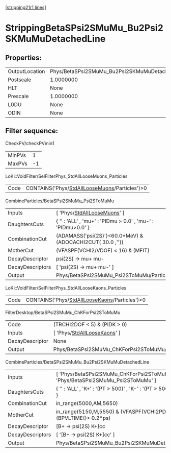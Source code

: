 [[stripping21r1 lines]](./stripping21r1-index)

# StrippingBetaSPsi2SMuMu_Bu2Psi2SKMuMuDetachedLine

## Properties:

|                |                                                         |
|----------------|---------------------------------------------------------|
| OutputLocation | Phys/BetaSPsi2SMuMu_Bu2Psi2SKMuMuDetachedLine/Particles |
| Postscale      | 1.0000000                                               |
| HLT            | None                                                    |
| Prescale       | 1.0000000                                               |
| L0DU           | None                                                    |
| ODIN           | None                                                    |

## Filter sequence:

CheckPV/checkPVmin1

|        |     |
|--------|-----|
| MinPVs | 1   |
| MaxPVs | -1  |

LoKi::VoidFilter/SelFilterPhys_StdAllLooseMuons_Particles

|      |                                                                                                    |
|------|----------------------------------------------------------------------------------------------------|
| Code | CONTAINS('Phys/[StdAllLooseMuons](./stripping21r1-commonparticles-stdallloosemuons)/Particles')\>0 |

CombineParticles/BetaSPsi2SMuMu_Psi2SToMuMu

|                  |                                                                                   |
|------------------|-----------------------------------------------------------------------------------|
| Inputs           | [ 'Phys/[StdAllLooseMuons](./stripping21r1-commonparticles-stdallloosemuons)' ] |
| DaughtersCuts    | { '' : 'ALL' , 'mu+' : 'PIDmu \> 0.0' , 'mu-' : 'PIDmu\>0.0' }                    |
| CombinationCut   | (ADAMASS('psi(2S)')\<60.0\*MeV) & (ADOCACHI2CUT( 30.0 ,''))                       |
| MotherCut        | (VFASPF(VCHI2/VDOF) \< 16) & (MFIT)                                               |
| DecayDescriptor  | psi(2S) -\> mu+ mu-                                                               |
| DecayDescriptors | [ 'psi(2S) -\> mu+ mu-' ]                                                       |
| Output           | Phys/BetaSPsi2SMuMu_Psi2SToMuMu/Particles                                         |

LoKi::VoidFilter/SelFilterPhys_StdAllLooseKaons_Particles

|      |                                                                                                    |
|------|----------------------------------------------------------------------------------------------------|
| Code | CONTAINS('Phys/[StdAllLooseKaons](./stripping21r1-commonparticles-stdallloosekaons)/Particles')\>0 |

FilterDesktop/BetaSPsi2SMuMu_ChKForPsi2SToMuMu

|                 |                                                                                   |
|-----------------|-----------------------------------------------------------------------------------|
| Code            | (TRCHI2DOF \< 5) & (PIDK \> 0)                                                    |
| Inputs          | [ 'Phys/[StdAllLooseKaons](./stripping21r1-commonparticles-stdallloosekaons)' ] |
| DecayDescriptor | None                                                                              |
| Output          | Phys/BetaSPsi2SMuMu_ChKForPsi2SToMuMu/Particles                                   |

CombineParticles/BetaSPsi2SMuMu_Bu2Psi2SKMuMuDetachedLine

|                  |                                                                                   |
|------------------|-----------------------------------------------------------------------------------|
| Inputs           | [ 'Phys/BetaSPsi2SMuMu_ChKForPsi2SToMuMu' , 'Phys/BetaSPsi2SMuMu_Psi2SToMuMu' ] |
| DaughtersCuts    | { '' : 'ALL' , 'K+' : '(PT \> 500)' , 'K-' : '(PT \> 500)' , 'psi(2S)' : 'ALL' }  |
| CombinationCut   | in_range(5000,AM,5650)                                                            |
| MotherCut        | in_range(5150,M,5550) & (VFASPF(VCHI2PDOF)\<20)& (BPVLTIME()\> 0.2\*ps)           |
| DecayDescriptor  | [B+ -\> psi(2S) K+]cc                                                           |
| DecayDescriptors | [ '[B+ -\> psi(2S) K+]cc' ]                                                   |
| Output           | Phys/BetaSPsi2SMuMu_Bu2Psi2SKMuMuDetachedLine/Particles                           |

